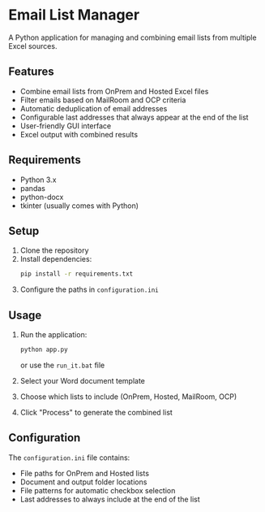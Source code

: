 # Email List Manager

A Python application for managing and combining email lists from multiple Excel sources.

## Features

- Combine email lists from OnPrem and Hosted Excel files
- Filter emails based on MailRoom and OCP criteria
- Automatic deduplication of email addresses
- Configurable last addresses that always appear at the end of the list
- User-friendly GUI interface
- Excel output with combined results

## Requirements

- Python 3.x
- pandas
- python-docx
- tkinter (usually comes with Python)

## Setup

1. Clone the repository
2. Install dependencies:
   ```bash
   pip install -r requirements.txt
   ```
3. Configure the paths in `configuration.ini`

## Usage

1. Run the application:
   ```bash
   python app.py
   ```
   or use the `run_it.bat` file

2. Select your Word document template
3. Choose which lists to include (OnPrem, Hosted, MailRoom, OCP)
4. Click "Process" to generate the combined list

## Configuration

The `configuration.ini` file contains:
- File paths for OnPrem and Hosted lists
- Document and output folder locations
- File patterns for automatic checkbox selection
- Last addresses to always include at the end of the list

